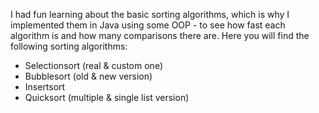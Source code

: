 I had fun learning about the basic sorting algorithms, which is why I implemented them in Java using some OOP - to see how fast each algorithm is and how many comparisons there are.
Here you will find the following sorting algorithms:
- Selectionsort (real & custom one)
- Bubblesort (old & new version)
- Insertsort
- Quicksort (multiple & single list version)
